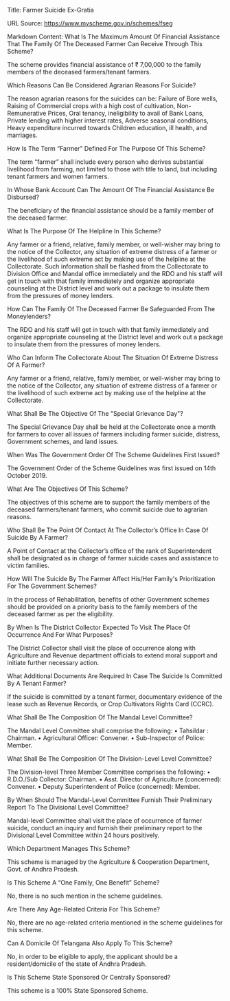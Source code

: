 Title: Farmer Suicide Ex-Gratia

URL Source: https://www.myscheme.gov.in/schemes/fseg

Markdown Content:
What Is The Maximum Amount Of Financial Assistance That The Family Of The Deceased Farmer Can Receive Through This Scheme?

The scheme provides financial assistance of ₹ 7,00,000 to the family members of the deceased farmers/tenant farmers.

Which Reasons Can Be Considered Agrarian Reasons For Suicide?

The reason agrarian reasons for the suicides can be: Failure of Bore wells, Raising of Commercial crops with a high cost of cultivation, Non-Remunerative Prices, Oral tenancy, ineligibility to avail of Bank Loans, Private lending with higher interest rates, Adverse seasonal conditions, Heavy expenditure incurred towards Children education, ill health, and marriages.

How Is The Term “Farmer” Defined For The Purpose Of This Scheme?

The term “farmer” shall include every person who derives substantial livelihood from farming, not limited to those with title to land, but including tenant farmers and women farmers.

In Whose Bank Account Can The Amount Of The Financial Assistance Be Disbursed?

The beneficiary of the financial assistance should be a family member of the deceased farmer.

What Is The Purpose Of The Helpline In This Scheme?

Any farmer or a friend, relative, family member, or well-wisher may bring to the notice of the Collector, any situation of extreme distress of a farmer or the livelihood of such extreme act by making use of the helpline at the Collectorate. Such information shall be flashed from the Collectorate to Division Office and Mandal office immediately and the RDO and his staff will get in touch with that family immediately and organize appropriate counseling at the District level and work out a package to insulate them from the pressures of money lenders.

How Can The Family Of The Deceased Farmer Be Safeguarded From The Moneylenders?

The RDO and his staff will get in touch with that family immediately and organize appropriate counseling at the District level and work out a package to insulate them from the pressures of money lenders.

Who Can Inform The Collectorate About The Situation Of Extreme Distress Of A Farmer?

Any farmer or a friend, relative, family member, or well-wisher may bring to the notice of the Collector, any situation of extreme distress of a farmer or the livelihood of such extreme act by making use of the helpline at the Collectorate.

What Shall Be The Objective Of The "Special Grievance Day"?

The Special Grievance Day shall be held at the Collectorate once a month for farmers to cover all issues of farmers including farmer suicide, distress, Government schemes, and land issues.

When Was The Government Order Of The Scheme Guidelines First Issued?

The Government Order of the Scheme Guidelines was first issued on 14th October 2019.

What Are The Objectives Of This Scheme?

The objectives of this scheme are to support the family members of the deceased farmers/tenant farmers, who commit suicide due to agrarian reasons.

Who Shall Be The Point Of Contact At The Collector’s Office In Case Of Suicide By A Farmer?

A Point of Contact at the Collector’s office of the rank of Superintendent shall be designated as in charge of farmer suicide cases and assistance to victim families.

How Will The Suicide By The Farmer Affect His/Her Family's Prioritization For The Government Schemes?

In the process of Rehabilitation, benefits of other Government schemes should be provided on a priority basis to the family members of the deceased farmer as per the eligibility.

By When Is The District Collector Expected To Visit The Place Of Occurrence And For What Purposes?

The District Collector shall visit the place of occurrence along with Agriculture and Revenue department officials to extend moral support and initiate further necessary action.

What Additional Documents Are Required In Case The Suicide Is Committed By A Tenant Farmer?

If the suicide is committed by a tenant farmer, documentary evidence of the lease such as Revenue Records, or Crop Cultivators Rights Card (CCRC).

What Shall Be The Composition Of The Mandal Level Committee?

The Mandal Level Committee shall comprise the following: • Tahsildar : Chairman. • Agricultural Officer: Convener. • Sub-Inspector of Police: Member.

What Shall Be The Composition Of The Division-Level Level Committee?

The Division-level Three Member Committee comprises the following: • R.D.O./Sub Collector: Chairman. • Asst. Director of Agriculture (concerned): Convener. • Deputy Superintendent of Police (concerned): Member.

By When Should The Mandal-Level Committee Furnish Their Preliminary Report To The Divisional Level Committee?

Mandal-level Committee shall visit the place of occurrence of farmer suicide, conduct an inquiry and furnish their preliminary report to the Divisional Level Committee within 24 hours positively.

Which Department Manages This Scheme?

This scheme is managed by the Agriculture & Cooperation Department, Govt. of Andhra Pradesh.

Is This Scheme A “One Family, One Benefit” Scheme?

No, there is no such mention in the scheme guidelines.

Are There Any Age-Related Criteria For This Scheme?

No, there are no age-related criteria mentioned in the scheme guidelines for this scheme.

Can A Domicile Of Telangana Also Apply To This Scheme?

No, in order to be eligible to apply, the applicant should be a resident/domicile of the state of Andhra Pradesh.

Is This Scheme State Sponsored Or Centrally Sponsored?

This scheme is a 100% State Sponsored Scheme.
